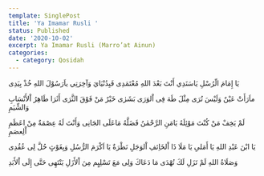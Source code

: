 ```yaml
---
template: SinglePost
title: 'Ya Imamar Rusli '
status: Published
date: '2020-10-02'
excerpt: Ya Imamar Rusli (Marro’at Ainun)
categories:
  - category: Qosidah
---
```


يَا إِمَامَ الّرُسْلِ يَاسَنَدِي
أَنْتَ بَعْدَ اللهِ مُعْتَمَدِى
فَبِدُنْيَايَ وَآخِرَتِي 
ياَرَسُوْلَ اللهِ خُذْ بِيَدِی

ماَرَأَتْ عَيْنٌ وَلَيْسَ تُرَی
مِثْلَ طَهَ فِى اْلوَرَی بَشَرٰی
خَيْرٌ مَنْ فَوْقَ الثَّرَی أَثَرَا
طَاهِرُ اْلأَنْسَابِ وَالشِّيَمِ

لَمْ يَخِفْ مَنْ کُنْتَ مَوْئِلَهُ 
يَامَنِ الرَّحْمٰنُ فَضَلَّهُ
مَاعَلَی الجَانِی وَأَنْتَ لَهُ
عِصْمَةٌ مِنْ اعَظَمِ اْلِعصَمِ

يَا ابْنَ عَبْدِ اللهِ يَا أَمَلیِ
يَا مَلَا ذَا اْلخَاِئفِ اْلوَجَلِ
نَظْرَةٌ يَا اَکْرَمَ الرُّسُلِ
وَبِغَوْثٍ حُلَّ لِی عُقُدِی

وَصَلَاةُ اللهِ لَمْ تَزَلِ 
لَكَ تُهْدَی مَا دَعَاكَ وَلِی
مَعَ تَسْلِيٍم مِنَ اْلأَزَلِ
يَنْتَهِی حَتَّی إِلَی اْلأَبَدِ

